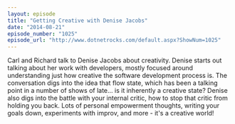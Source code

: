```yaml
---
layout: episode
title: "Getting Creative with Denise Jacobs"
date: "2014-08-21"
episode_number: "1025"
episode_url: "http://www.dotnetrocks.com/default.aspx?ShowNum=1025"
---
```


Carl and Richard talk to Denise Jacobs about creativity. Denise starts out talking about her work with developers, mostly focused around understanding just how creative the software development process is. The conversation digs into the idea that flow state, which has been a talking point in a number of shows of late... is it inherently a creative state? Denise also digs into the battle with your internal critic, how to stop that critic from holding you back. Lots of personal empowerment thoughts, writing your goals down, experiments with improv, and more - it's a creative world!
